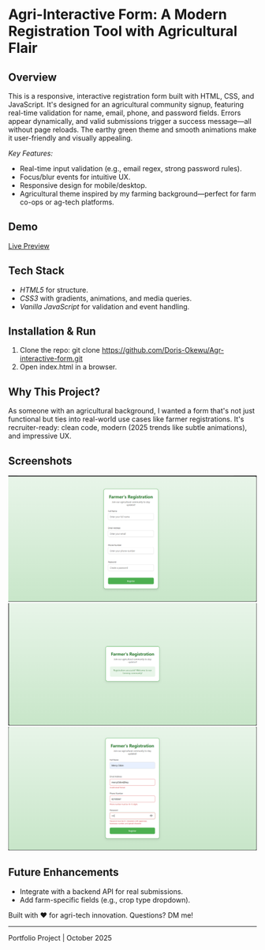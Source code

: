 # Agri-Interactive Form: A Modern Registration Tool with Agricultural Flair

## Overview
This is a responsive, interactive registration form built with HTML, CSS, and JavaScript. It's designed for an agricultural community signup, featuring real-time validation for name, email, phone, and password fields. Errors appear dynamically, and valid submissions trigger a success message—all without page reloads. The earthy green theme and smooth animations make it user-friendly and visually appealing.

*Key Features:*
- Real-time input validation (e.g., email regex, strong password rules).
- Focus/blur events for intuitive UX.
- Responsive design for mobile/desktop.
- Agricultural theme inspired by my farming background—perfect for farm co-ops or ag-tech platforms.

## Demo
[Live Preview](https://Doris-Okewu.github.io/Agr-interactive-form/) 

## Tech Stack
- *HTML5* for structure.
- *CSS3* with gradients, animations, and media queries.
- *Vanilla JavaScript* for validation and event handling.

## Installation & Run
1. Clone the repo: git clone https://github.com/Doris-Okewu/Agr-interactive-form.git
2. Open index.html in a browser.

## Why This Project?
As someone with an agricultural background, I wanted a form that's not just functional but ties into real-world use cases like farmer registrations. It's recruiter-ready: clean code, modern (2025 trends like subtle animations), and impressive UX.

## Screenshots
![Form Preview](/screenshots/form1.png) 
![Success Message](/screenshots/successful1.png) 
![invalid](/screenshots/error.png)

## Future Enhancements
- Integrate with a backend API for real submissions.
- Add farm-specific fields (e.g., crop type dropdown).

Built with ❤ for agri-tech innovation. Questions? DM me!

---
Portfolio Project | October 2025